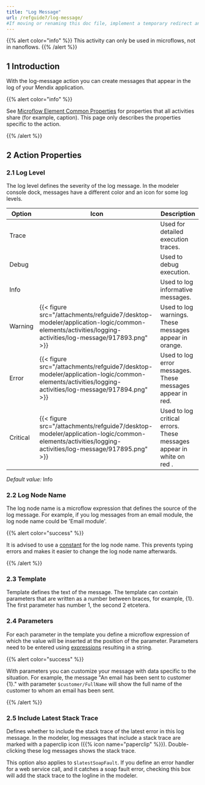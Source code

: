 ```yaml
---
title: "Log Message"
url: /refguide7/log-message/
#If moving or renaming this doc file, implement a temporary redirect and let the respective team know they should update the URL in the product. See Mapping to Products for more details.
---
```


{{% alert color="info" %}}
This activity can only be used in microflows, not in nanoflows.
{{% /alert %}}

## 1 Introduction

With the log-message action you can create messages that appear in the log of your Mendix application.

{{% alert color="info" %}}

See [Microflow Element Common Properties](/refguide7/microflow-element-common-properties/) for properties that all activities share (for example, caption). This page only describes the properties specific to the action.

{{% /alert %}}

## 2 Action Properties

### 2.1 Log Level

The log level defines the severity of the log message. In the modeler console dock, messages have a different color and an icon for some log levels.

| Option | Icon | Description |
| --- | --- | --- |
| Trace |   | Used for detailed execution traces. |
| Debug |   | Used to debug execution. |
| Info |   | Used to log informative messages. |
| Warning | {{< figure src="/attachments/refguide7/desktop-modeler/application-logic/common-elements/activities/logging-activities/log-message/917893.png" >}} | Used to log warnings. These messages appear in orange. |
| Error | {{< figure src="/attachments/refguide7/desktop-modeler/application-logic/common-elements/activities/logging-activities/log-message/917894.png" >}} | Used to log error messages. These messages appear in red. |
| Critical | {{< figure src="/attachments/refguide7/desktop-modeler/application-logic/common-elements/activities/logging-activities/log-message/917895.png" >}} | Used to log critical errors. These messages appear in  white on red  . |

*Default value:* Info

### 2.2 Log Node Name

The log node name is a microflow expression that defines the source of the log message. For example, if you log messages from an email module, the log node name could be 'Email module'.

{{% alert color="success" %}}

It is advised to use a [constant](/refguide7/constants/) for the log node name. This prevents typing errors and makes it easier to change the log node name afterwards.

{{% /alert %}}

### 2.3 Template

Template defines the text of the message. The template can contain parameters that are written as a number between braces, for example, {1}. The first parameter has number 1, the second 2 etcetera.

### 2.4 Parameters

For each parameter in the template you define a microflow expression of which the value will be inserted at the position of the parameter. Parameters need to be entered using [expressions](/refguide7/expressions/) resulting in a string.

{{% alert color="success" %}}

With parameters you can customize your message with data specific to the situation. For example, the message "An email has been sent to customer {1}." with parameter `$customer/FullName` will show the full name of the customer to whom an email has been sent.

{{% /alert %}}

### 2.5 Include Latest Stack Trace

Defines whether to include the stack trace of the latest error in this log message. In the modeler, log messages that include a stack trace are marked with a paperclip icon ({{% icon name="paperclip" %}}).
Double-clicking these log messages shows the stack trace.

This option also applies to `$latestSoapFault`. If you define an error handler for a web service call, and it catches a soap fault error, checking this box will add the stack trace to the logline in the modeler.
